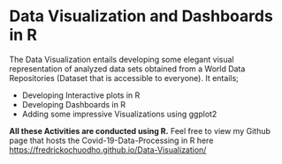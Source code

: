 # Data Visualization and Dashboards in R
The Data Visualization entails developing some elegant visual representation of analyzed data sets obtained from a World Data Repositories (Dataset that is accessible to everyone). It entails;

- Developing Interactive plots in R
- Developing Dashboards in R
- Adding some impressive Visualizations using ggplot2

**All these Activities are conducted using R.**
Feel free to view my Github page that hosts the Covid-19-Data-Processing in R here <https://fredrickochuodho.github.io/Data-Visualization/>
